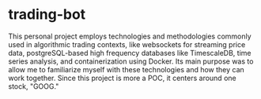 # trading-bot
This personal project employs technologies and methodologies commonly used in algorithmic trading contexts, like websockets for streaming price data, postgreSQL-based high frequency databases like TimescaleDB, time series analysis, and containerization using Docker. Its main purpose was to allow me to familiarize myself with these technologies and how they can work together. Since this project is more a POC, it centers around one stock, "GOOG." 
